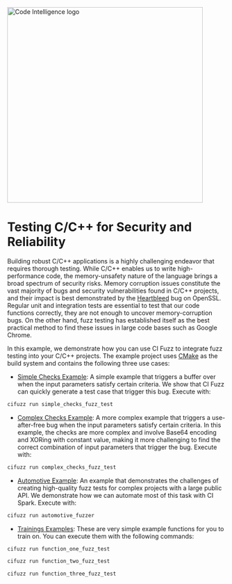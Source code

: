 <a href="https://www.code-intelligence.com/">
<img src="https://www.code-intelligence.com/hubfs/Logos/CI%20Logos/Logo_quer_white.png" alt="Code Intelligence logo" width="450px">
</a>

# Testing C/C++ for Security and Reliability
Building robust C/C++ applications is a highly challenging endeavor that requires thorough testing.
While C/C++ enables us to write high-performance code, the memory-unsafety nature of the language
brings a broad spectrum of security risks. Memory corruption issues constitute the vast majority of
bugs and security vulnerabilities found in C/C++ projects, and their impact is best demonstrated by the
[Heartbleed](https://en.wikipedia.org/wiki/Heartbleed) bug on OpenSSL.
Regular unit and integration tests are essential to test that our code functions correctly,
they are not enough to uncover memory-corruption bugs.
On the other hand, fuzz testing has established itself as the best practical method to find these
issues in large code bases such as Google Chrome.

In this example, we demonstrate how you can use CI Fuzz to integrate fuzz testing into your 
C/C++ projects. The example project uses [CMake](https://cmake.org/) as the build system and contains
the following three use cases:
* [Simple Checks Example](src/explore_me/explore_me.cpp#L10): 
A simple example that triggers a buffer over when the input parameters satisfy certain criteria.
We show that CI Fuzz can quickly generate a test case that trigger this bug.
Execute with: 
```bash
cifuzz run simple_checks_fuzz_test
```
* [Complex Checks Example](src/explore_me/explore_me.cpp#L22):
A more complex example that triggers a use-after-free bug when the input parameters satisfy 
certain criteria. In this example, the checks are more complex and involve Base64 encoding 
and XORing with constant value, making it more challenging to find the correct combination of
input parameters that trigger the bug. 
Execute with:
```bash
cifuzz run complex_checks_fuzz_test
```
* [Automotive Example](src/automotive):
An example that demonstrates the challenges of creating high-quality fuzz tests for complex 
projects with a large public API. We demonstrate how we can automate most of this task with CI Spark.
  Execute with:
```bash
cifuzz run automotive_fuzzer
```
* [Trainings Examples](src/training):
These are very simple example functions for you to train on. You can execute them with the following commands:
```bash
cifuzz run function_one_fuzz_test
```

```bash
cifuzz run function_two_fuzz_test
```

```bash
cifuzz run function_three_fuzz_test
```